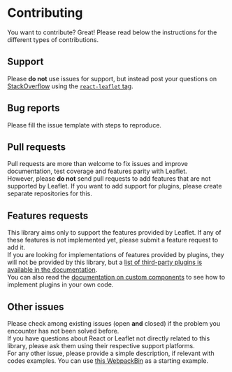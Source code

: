 # Contributing

You want to contribute? Great! Please read below the instructions for the
different types of contributions.

## Support

Please **do not** use issues for support, but instead post your questions on
[StackOverflow](https://stackoverflow.com/) using the
[`react-leaflet` tag](https://stackoverflow.com/questions/tagged/react-leaflet).

## Bug reports

Please fill the issue template with steps to reproduce.

## Pull requests

Pull requests are more than welcome to fix issues and improve documentation,
test coverage and features parity with Leaflet.\
However, please **do not** send pull requests to add features that are not supported
by Leaflet. If you want to add support for plugins, please create separate repositories
for this.

## Features requests

This library aims only to support the features provided by Leaflet. If any of
these features is not implemented yet, please submit a feature request to add
it.\
If you are looking for implementations of features provided by plugins, they
will not be provided by this library, but a [list of third-party plugins is available in the documentation](https://react-leaflet.js.org/docs/en/plugins.html).\
You can also read the [documentation on custom components](https://react-leaflet.js.org/docs/en/custom-components.html) to see how to implement plugins in your own code.

## Other issues

Please check among existing issues (open **and** closed) if the problem you
encounter has not been solved before.\
If you have questions about React or Leaflet not directly related to this library,
please ask them using their respective support platforms.\
For any other issue, please provide a simple description, if relevant with codes
examples. You can use
[this WebpackBin](https://www.webpackbin.com/bins/-Kl_ZeUx4I05ETYoT26O) as a
starting example.

